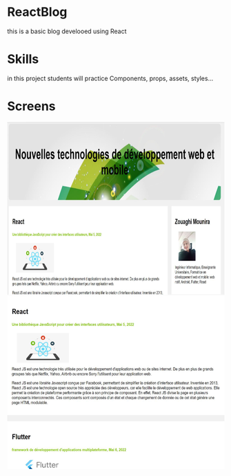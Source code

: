 # ReactBlog
this is a basic blog develooed using React  
# Skills 
in this project students will practice Components, props, assets, styles...
# Screens
<img src="https://github.com/mouniraz/ReactBlog/blob/main/mockupblog/Main.JPG"  height="400" /> 
<img src="https://github.com/mouniraz/ReactBlog/blob/main/mockupblog/Articles.JPG"  height="400" />  
